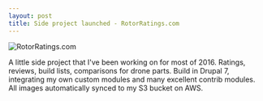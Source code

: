 ```yaml
---
layout: post
title: Side project launched - RotorRatings.com
---
```


<img src="https://cloud.githubusercontent.com/assets/1637993/21432652/1bc672e6-c832-11e6-81c3-50765637e9b4.png" alt="RotorRatings.com">

<p>A little side project that I've been working on for most of 2016. Ratings, reviews, build lists, comparisons for drone parts. Build in Drupal 7, integrating my own custom modules and many excellent contrib modules. All images automatically synced to my S3 bucket on AWS.</p>

<p style="clear:both;">&nbsp;</p>
